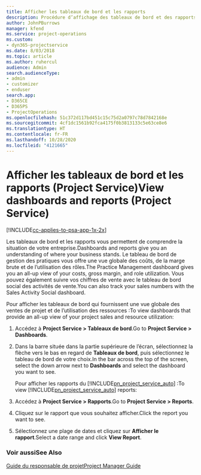 ```yaml
---
title: Afficher les tableaux de bord et les rapports
description: Procédure d’affichage des tableaux de bord et des rapports dans Project Service
author: JohnPBurrows
manager: kfend
ms.service: project-operations
ms.custom:
- dyn365-projectservice
ms.date: 8/03/2018
ms.topic: article
ms.author: ruhercul
audience: Admin
search.audienceType:
- admin
- customizer
- enduser
search.app:
- D365CE
- D365PS
- ProjectOperations
ms.openlocfilehash: 51c372d117bd451c15c75d2a0797c78d7842168e
ms.sourcegitcommit: 4cf1dc1561b92fca4175f0b3813133c5e63ce8e6
ms.translationtype: HT
ms.contentlocale: fr-FR
ms.lasthandoff: 10/28/2020
ms.locfileid: "4121665"
---
```

# <a name="view-dashboards-and-reports-project-service"></a><span data-ttu-id="1dc50-103">Afficher les tableaux de bord et les rapports (Project Service)</span><span class="sxs-lookup"><span data-stu-id="1dc50-103">View dashboards and reports (Project Service)</span></span>

[!INCLUDE[cc-applies-to-psa-app-1x-2x](../includes/cc-applies-to-psa-app-1x-2x.md)]

<span data-ttu-id="1dc50-104">Les tableaux de bord et les rapports vous permettent de comprendre la situation de votre entreprise.</span><span class="sxs-lookup"><span data-stu-id="1dc50-104">Dashboards and reports give you an understanding of where your business stands.</span></span> <span data-ttu-id="1dc50-105">Le tableau de bord de gestion des pratiques vous offre une vue globale des coûts, de la marge brute et de l’utilisation des rôles.</span><span class="sxs-lookup"><span data-stu-id="1dc50-105">The Practice Management dashboard gives you an all-up view of your costs, gross margin, and role utilization.</span></span> <span data-ttu-id="1dc50-106">Vous pouvez également suivre vos chiffres de vente avec le tableau de bord social des activités de vente.</span><span class="sxs-lookup"><span data-stu-id="1dc50-106">You can also track your sales numbers with the Sales Activity Social dashboard.</span></span>  
  
 <span data-ttu-id="1dc50-107">Pour afficher les tableaux de bord qui fournissent une vue globale des ventes de projet et de l’utilisation des ressources :</span><span class="sxs-lookup"><span data-stu-id="1dc50-107">To view dashboards that provide an all-up view of your project sales and resource utilization:</span></span>  
  
1. <span data-ttu-id="1dc50-108">Accédez à **Project Service > Tableaux de bord**.</span><span class="sxs-lookup"><span data-stu-id="1dc50-108">Go to **Project Service > Dashboards**.</span></span>  
  
2. <span data-ttu-id="1dc50-109">Dans la barre située dans la partie supérieure de l’écran, sélectionnez la flèche vers le bas en regard de **Tableaux de bord**, puis sélectionnez le tableau de bord de votre choix.</span><span class="sxs-lookup"><span data-stu-id="1dc50-109">In the bar across the top of the screen, select the down arrow next to **Dashboards** and select the dashboard you want to see.</span></span>  
  
   <span data-ttu-id="1dc50-110">Pour afficher les rapports du [!INCLUDE[pn_project_service_auto](../includes/pn-project-service-auto.md)] :</span><span class="sxs-lookup"><span data-stu-id="1dc50-110">To view [!INCLUDE[pn_project_service_auto](../includes/pn-project-service-auto.md)] reports:</span></span>  
  
3. <span data-ttu-id="1dc50-111">Accédez à **Project Service > Rapports**.</span><span class="sxs-lookup"><span data-stu-id="1dc50-111">Go to **Project Service > Reports**.</span></span>  
  
4. <span data-ttu-id="1dc50-112">Cliquez sur le rapport que vous souhaitez afficher.</span><span class="sxs-lookup"><span data-stu-id="1dc50-112">Click the report you want to see.</span></span>  
  
5. <span data-ttu-id="1dc50-113">Sélectionnez une plage de dates et cliquez sur **Afficher le rapport**.</span><span class="sxs-lookup"><span data-stu-id="1dc50-113">Select a date range and click **View Report**.</span></span>  
  
### <a name="see-also"></a><span data-ttu-id="1dc50-114">Voir aussi</span><span class="sxs-lookup"><span data-stu-id="1dc50-114">See Also</span></span>  
 [<span data-ttu-id="1dc50-115">Guide du responsable de projet</span><span class="sxs-lookup"><span data-stu-id="1dc50-115">Project Manager Guide</span></span>](../psa/project-manager-guide.md)
